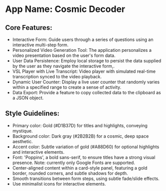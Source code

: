 # **App Name**: Cosmic Decoder

## Core Features:

- Interactive Form: Guide users through a series of questions using an interactive multi-step form.
- Personalized Video Generation Tool: The application personalizes a video presentation based on the user's form data.
- User Data Persistence: Employ local storage to persist the data supplied by the user as they navigate the interactive form,.
- VSL Player with Live Transcript: Video player with simulated real-time transcription synced to the video playback.
- Dynamic User Counter: Display a live user counter that randomly varies within a specified range to create a sense of activity.
- Data Export: Provide a feature to copy collected data to the clipboard as a JSON object.

## Style Guidelines:

- Primary color: Gold (#D1B37D) for titles and highlights, conveying mystique.
- Background color: Dark gray (#2B2B2B) for a cosmic, deep space aesthetic.
- Accent color: Subtle variation of gold (#A88D60) for optional highlights and interactive elements.
- Font: 'Poppins', a bold sans-serif, to ensure titles have a strong visual presence. Note: currently only Google Fonts are supported.
- Center-aligned content within a card-style panel, featuring a gold border, rounded corners, and subtle shadows for depth.
- Smooth transitions between form steps, using subtle fade/slide effects.
- Use minimalist icons for interactive elements.